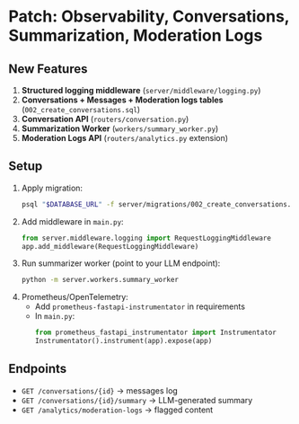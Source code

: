 # Patch: Observability, Conversations, Summarization, Moderation Logs

## New Features
1. **Structured logging middleware** (`server/middleware/logging.py`)
2. **Conversations + Messages + Moderation logs tables** (`002_create_conversations.sql`)
3. **Conversation API** (`routers/conversation.py`)
4. **Summarization Worker** (`workers/summary_worker.py`)
5. **Moderation Logs API** (`routers/analytics.py` extension)

## Setup
1. Apply migration:
   ```bash
   psql "$DATABASE_URL" -f server/migrations/002_create_conversations.sql
   ```
2. Add middleware in `main.py`:
   ```python
   from server.middleware.logging import RequestLoggingMiddleware
   app.add_middleware(RequestLoggingMiddleware)
   ```
3. Run summarizer worker (point to your LLM endpoint):
   ```bash
   python -m server.workers.summary_worker
   ```
4. Prometheus/OpenTelemetry:
   - Add `prometheus-fastapi-instrumentator` in requirements
   - In `main.py`:
     ```python
     from prometheus_fastapi_instrumentator import Instrumentator
     Instrumentator().instrument(app).expose(app)
     ```

## Endpoints
- `GET /conversations/{id}` → messages log
- `GET /conversations/{id}/summary` → LLM-generated summary
- `GET /analytics/moderation-logs` → flagged content
